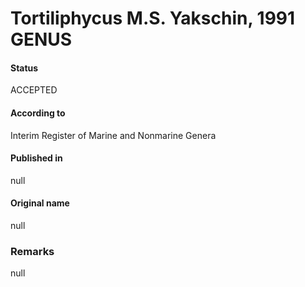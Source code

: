 # Tortiliphycus M.S. Yakschin, 1991 GENUS

#### Status
ACCEPTED

#### According to
Interim Register of Marine and Nonmarine Genera

#### Published in
null

#### Original name
null

### Remarks
null
